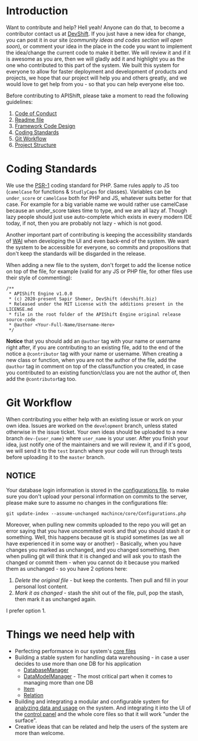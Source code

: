 # Introduction
Want to contribute and help? Hell yeah! Anyone can do that, to become a contributor contact us at [DevShift](https://devshift.biz).
If you just have a new idea for change, you can post it in our site (_community ideas and codes section will open soon_), or comment your idea in the place in the code you want to implement the idea/change the current code to make it better. We will review it and if it is awesome as you are, then we will gladly add it and highlight you as the one who contributed to this part of the system.
We built this system for everyone to allow for faster deployment and development of products and projects, we hope that our project will help you and others greatly, and we would love to get help from you - so that you can help everyone else too.

Before contributing to APIShift, please take a moment to read the following guidelines:
 1. [Code of Conduct](CODE_OF_CONDUCT.md)
 2. [Readme file](README.md)
 3. [Framework Code Design](ARCHITECTURE_AND_DESIGN.md)
 4. [Coding Standards](#coding-standards)
 5. [Git Workflow](#git-workflow)
 6. [Project Structure](#project-structure)

# Coding Standards
We use the [PSR-1](https://www.php-fig.org/psr/psr-1/) coding standard for PHP. Same rules apply to JS too (`camelCase` for functions & `StudlyCaps` for classes).
Variables can be `under_score` or `camelCase` both for PHP and JS, whatever suits better for that case. For example for a big variable name we would rather use camelCase because an under_score takes time to type, and we are all lazy af. Though lazy people should just use auto-complete which exists in every modern IDE today, if not, then you are probably not lazy - which is not good.

Another important part of contributing is keeping the accessibility standards of [WAI](https://www.w3.org/WAI/fundamentals/accessibility-principles/#standards) when developing the UI and even back-end of the system. We want the system to be accessible for everyone, so commits and propositions that don't keep the standards will be disgarded in the release.

When adding a new file to the system, don't forget to add the license notice on top of the file, for example (valid for any JS or PHP file, for other files use their style of commenting):

```
/**
 * APIShift Engine v1.0.0
 * (c) 2020-present Sapir Shemer, DevShift (devshift.biz)
 * Released under the MIT License with the additions present in the LICENSE.md
 * file in the root folder of the APIShift Engine original release source-code
 * @author <Your-Full-Name/Username-Here>
 */
```

**Notice** that you should add an `@author` tag with your name or username right after, if you are contributing to an existing file, add to the end of the notice a `@contributor` tag with your name or username. When creating a new class or function, when you are not the author of the file, add the `@author` tag in comment on top of the class/function you created, in case you contributed to an existing function/class you are not the author of, then add the `@contributor`tag too.

# Git Workflow
When contributing you either help with an existing issue or work on your own idea. Issues are worked on the `development` branch, unless stated otherwise in the issue ticket. Your own ideas should be uploaded to a new branch `dev-{user_name}` where `user_name` is your user. After you finish your idea, just notify one of the maintainers and we will review it, and if it's good, we will send it to the `test` branch where your code will run through tests before uploading it to the `master` branch.

## NOTICE
Your database login information is stored in the [configurations file](machine/core/Configurations.php). to make sure you don't upload your personal information on commits to the server, please make sure to assume no changes in the configurations file:

```git
git update-index --assume-unchanged machince/core/Configurations.php
```

Moreover, when pulling new commits uploaded to the repo you will get an error saying that you have uncommited work and that you should stash it or something. Well, this happens because git is stupid sometimes (as we all have experienced it in some way or another) - Basically, when you have changes you marked as unchanged, and you changed something, then when pulling git will think that it is changed and will ask you to stash the changed or commit them - when you cannot do it because you marked them as unchanged - so you have 2 options here:
1. _Delete the original file_ - but keep the contents. Then pull and fill in your personal lost content.
2. _Mark it as changed_ - stash the shit out of the file, pull, pop the stash, then mark it as unchanged again.

I prefer option 1.

# Things we need help with
 * Perfecting performance in our system's [core files](machine/core)
 * Building a stable system for handling data warehousing - in case a user decides to use more than one DB for his application
    * [DatabaseManager](machine/core/DatabaseManager.php)
    * [DataModelManager](machine/core/DataModelManager.php) - The most critical part when it comes to managing more than one DB
    * [Item](machine/core/Item.php)
    * [Relation](machine/core/Relation.php)
 * Building and integrating a modular and configurable system for [analyzing data and usage](machine/core/Analyzer.php) on the system. And integrating it into the UI of the [control panel](control) and the whole core files so that it will work "under the surface".
 * Creative ideas that can be related and help the users of the system are more than welcome.

